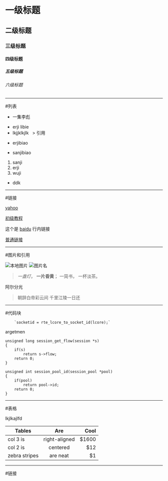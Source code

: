 # 一级标题 
## 二级标题
### 三级标题
#### 四级标题
##### 五级标题
###### 六级标题
---
#列表

* 一集李彪
 + erji libie
 + lkjjklkjlk
   >  引用
* erjibiao
 + sanjibiao
 1. sanji
 2. erji
 3. wuji
* ddk
---
#链接

[yahoo][2]

[初级教程](http://www.jianshu.com/p/q81RER)

这个是 [baidu](http://www.baidu.com) 行内链接

[普通链接][]


***
#图片和引用

    

![本地图片](http://i.imgur.com/QkXG4Q1.png)
![图片名][1]

> *一盏灯*， **一片昏黄**； 一简书， 一杯淡茶。 

阿尔分光

> 朝辞白帝彩云间 
> 千里江陵一日还

---
#代码块

		`socketid = rte_lcore_to_socket_id(lcore);`

argetmen





```
unsigned long session_get_flow(session *s)
{
    if(s)
        return s->flow;
    return 0;
}

unsigned int session_pool_id(session_pool *pool)
{
    if(pool)
        return pool->id;
    return 0;
}
```
---
#表格


lkjlkajlfd

| Tables        | Are           | Cool  |
| ------------- |:-------------:| -----:|
| col 3 is      | right-aligned | $1600 |
| col 2 is      | centered      |   $12 |
| zebra stripes | are neat      |    $1 |



---
#链接

[1]: https://gss1.bdstatic.com/9vo3dSag_xI4khGkpoWK1HF6hhy/baike/w%3D268%3Bg%3D0/sign=92e00c9b8f5494ee8722081f15ce87c3/29381f30e924b899c83ff41c6d061d950a7bf697.jpg
[2]: http://www.jianshu.com/p/q81RER
[普通链接]: http://www.baidu.com
